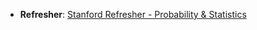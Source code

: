 - **Refresher**: [Stanford Refresher - Probability & Statistics](https://stanford.edu/~shervine/teaching/cs-229/refresher-probabilities-statistics)


